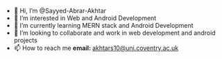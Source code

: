- 👋 Hi, I’m @Sayyed-Abrar-Akhtar
- 👀 I’m interested in Web and Android Development
- 🌱 I’m currently learning MERN stack and Android Development
- 💞️ I’m looking to collaborate and work in web development and android projects
- 📫 How to reach me <strong>email: </strong>akhtars10@uni.coventry.ac.uk

<!---
Sayyed-Abrar-Akhtar/Sayyed-Abrar-Akhtar is a ✨ special ✨ repository because its `README.md` (this file) appears on your GitHub profile.
You can click the Preview link to take a look at your changes.
--->
